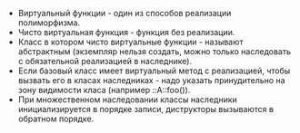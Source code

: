 * Виртуальный функции - один из способов реализации полиморфизма.
* Чисто виртуальная функция - функция без реализации.
* Класс в котором чисто виртуальные функции - называют абстрактным (экземпляр нельзя создать, можно только наследовать c обязательной реализацией в наследнике).
* Если базовый класс имеет виртуальный метод с реализацией, чтобы вызвать его в класах наследниках - надо указать принудительно на зону видимости класа (например ::A::foo()).
* При множественном наследовании классы наследники инициализируется в порядке записи, диструкторы вызываются в обратном порядке.